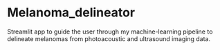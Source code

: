 # Melanoma_delineator

Streamlit app to guide the user through my machine-learning pipeline to delineate melanomas from photoacoustic and ultrasound imaging data. 
